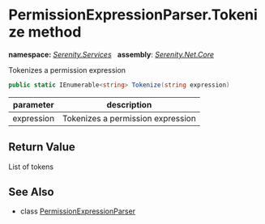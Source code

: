 # PermissionExpressionParser.Tokenize method
**namespace:** *[Serenity.Services](../../README.md#serenity.services-namespace)*   **assembly**: *[Serenity.Net.Core](../../README.md)*

Tokenizes a permission expression

```csharp
public static IEnumerable<string> Tokenize(string expression)
```

| parameter | description |
| --- | --- |
| expression | Tokenizes a permission expression |

## Return Value

List of tokens

## See Also

* class [PermissionExpressionParser](../PermissionExpressionParser.md)